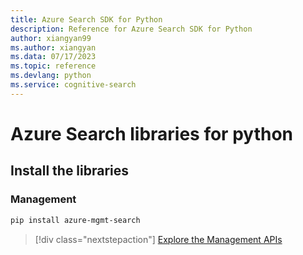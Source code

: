 ```yaml
---
title: Azure Search SDK for Python
description: Reference for Azure Search SDK for Python
author: xiangyan99
ms.author: xiangyan
ms.data: 07/17/2023
ms.topic: reference
ms.devlang: python
ms.service: cognitive-search
---
```

# Azure Search libraries for python

## Install the libraries


### Management

```bash
pip install azure-mgmt-search
```
> [!div class="nextstepaction"]
> [Explore the Management APIs](/python/api/overview/azure/search/management)